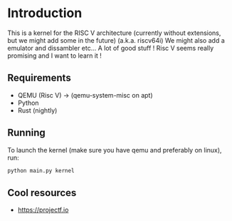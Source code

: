# Introduction

This is a kernel for the RISC V architecture (currently without extensions, but we might add some in the future) (a.k.a. riscv64i)
We might also add a emulator and dissambler etc... A lot of good stuff !
Risc V seems really promising and I want to learn it !

## Requirements

- QEMU (Risc V) -> (qemu-system-misc on apt)
- Python
- Rust (nightly)

## Running

To launch the kernel (make sure you have qemu and preferably on linux), run:

```bash
python main.py kernel
```


## Cool resources
- https://projectf.io